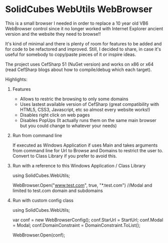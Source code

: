 # SolidCubes WebUtils WebBrowser

This is a small browser I needed in order to replace a 10 year old VB6 WebBrowser control since it no longer worked with Internet Explorer ancient version and the website they need to browse!!

It's kind of minimal and there is plenty of room for features to be added and for code to be refactored and improved. Still, I decided to share, in case it's useful for somebody to copy/paste pieces of it or inspire ideas.

The project uses CefSharp 51 (NuGet version) and works on x86 or x64 (read CefSharp blogs about how to compile/debug which each target).

Highlights:

1) Features

	- Allows to restric the browsing to only some domains
	- Uses lastest available version of CefSharp (great compatibility with HTML5, CSS3, Javascript, etc so almost every website works!)
	- Disables right click on web pages
	- Disables PopUps (It actually runs them on the same main browser but you could change to whatever your needs)

2) Run from command line

    If executed as Windows Application if uses Main and takes arguments from command line for Url to Browse and Domains to restrict the user to. Convert to Class Library if you prefer to avoid this.

3) Run with a reference to this Windows Application / Class Library

    using SolidCubes.WebUtils;

    WebBrowser.Open("www.test.com", true, "*.test.com")		//Modal and limited to test.com domain and subdomains

4) Run with custom config class

    using SolidCubes.WebUtils;

    var conf = new WebBrowserConfig();
	conf.StarUrl = StartUrl;
	conf.Modal = Modal;
	conf.DomainConstraint = DomainConstraint.ToList();

	WebBrowser.Open(conf);